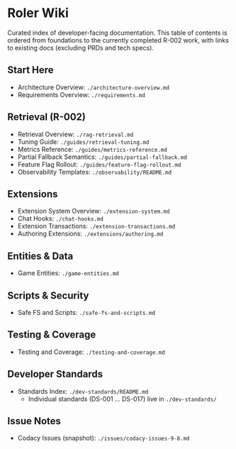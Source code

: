 # Roler Wiki

Curated index of developer-facing documentation. This table of contents is ordered from foundations to the currently completed R-002 work, with links to existing docs (excluding PRDs and tech specs).

## Start Here

- Architecture Overview: `./architecture-overview.md`
- Requirements Overview: `./requirements.md`

## Retrieval (R-002)

- Retrieval Overview: `./rag-retrieval.md`
- Tuning Guide: `./guides/retrieval-tuning.md`
- Metrics Reference: `./guides/metrics-reference.md`
- Partial Fallback Semantics: `./guides/partial-fallback.md`
- Feature Flag Rollout: `./guides/feature-flag-rollout.md`
- Observability Templates: `./observability/README.md`

## Extensions

- Extension System Overview: `./extension-system.md`
- Chat Hooks: `./chat-hooks.md`
- Extension Transactions: `./extension-transactions.md`
- Authoring Extensions: `./extensions/authoring.md`

## Entities & Data

- Game Entities: `./game-entities.md`

## Scripts & Security

- Safe FS and Scripts: `./safe-fs-and-scripts.md`

## Testing & Coverage

- Testing and Coverage: `./testing-and-coverage.md`

## Developer Standards

- Standards Index: `./dev-standards/README.md`
  - Individual standards (DS-001 … DS-017) live in `./dev-standards/`

## Issue Notes

- Codacy Issues (snapshot): `./issues/codacy-issues-9-8.md`
